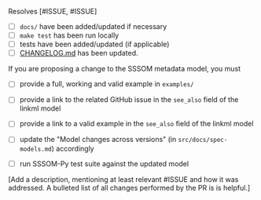 Resolves [#ISSUE, #ISSUE]

- [ ] `docs/` have been added/updated if necessary
- [ ] `make test` has been run locally
- [ ] tests have been added/updated (if applicable)
- [ ] [CHANGELOG.md](https://github.com/mapping-commons/sssom/blob/master/CHANGELOG.md) has been updated.

If you are proposing a change to the SSSOM metadata model, you must 

- [ ] provide a full, working and valid example in `examples/`
- [ ] provide a link to the related GitHub issue in the `see_also` field of the linkml model
- [ ] provide a link to a valid example in the `see_also` field of the linkml model
- [ ] update the "Model changes across versions" (in `src/docs/spec-models.md`) accordingly
- [ ] run SSSOM-Py test suite against the updated model


[Add a description, mentioning at least relevant #ISSUE and how it was addressed. A bulleted list of all changes performed by the PR is is helpful.]
